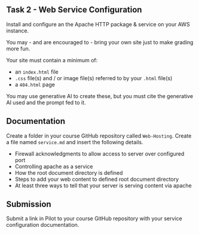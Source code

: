## Task 2 - Web Service Configuration

Install and configure an the Apache HTTP package & service on your AWS instance.

You may - and are encouraged to - bring your own site just to make grading more fun. 

Your site must contain a minimum of:
- an `index.html` file
- `.css` file(s) and / or image file(s) referred to by your `.html` file(s)
- a `404.html` page

You may use generative AI to create these, but you must cite the generative AI used and the prompt fed to it.

## Documentation

Create a folder in your course GitHub repository called `Web-Hosting`.  Create a file named `service.md` and insert the following details.

- Firewall acknowledgments to allow access to server over configured port
- Controlling apache as a service
- How the root document directory is defined
- Steps to add your web content to defined root document directory
- At least three ways to tell that your server is serving content via apache

## Submission

Submit a link in Pilot to your course GitHub repository with your service configuration documentation.